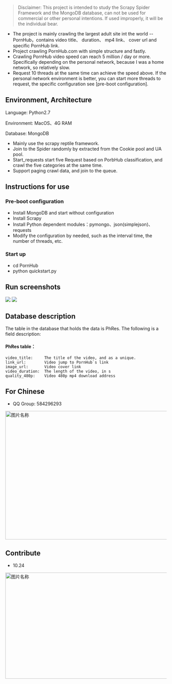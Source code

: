 > Disclaimer: This project is intended to study the Scrapy Spider Framework and the MongoDB database, can not be used for commercial or other personal intentions. If used improperly, it will be the individual bear.

* The project is mainly crawling the largest adult site int the world -- PornHub，contains video title、 duration、 mp4 link、 cover url and specific PornHub link.
* Project crawling PornHub.com with simple structure and fastly.
* Crawling PornHub video speed can reach 5 million / day or more. Specifically depending on the personal network, because I was a home network, so relatively slow.
* Request 10 threads at the same time can achieve the speed above. If the personal network environment is better, you can start more threads to request, the specific configuration see [pre-boot configuration].


## Environment, Architecture

Language: Python2.7

Environment: MacOS、4G RAM

Database: MongoDB

* Mainly use the scrapy reptile framework.
* Join to the Spider randomly by extracted from the Cookie pool and UA pool.
* Start_requests start five Request based on PorbHub classification, and crawl the five categories at the same time.
* Support paging crawl data, and join to the queue.

## Instructions for use

### Pre-boot configuration

* Install MongoDB and start without configuration
* Install Scrapy
* Install Python dependent modules：pymongo、json(simplejson)、requests
* Modify the configuration by needed, such as the interval time, the number of threads, etc.

### Start up

* cd PornHub
* python quickstart.py


## Run screenshots
![](https://github.com/xiyouMc/PornHubBot/blob/master/img/running.png?raw=true)
![](https://github.com/xiyouMc/PornHubBot/blob/master/img/mongodb.png?raw=true)

## Database description

The table in the database that holds the data is PhRes. The following is a field description:

#### PhRes table：
	
	video_title:     The title of the video, and as a unique.
	link_url:        Video jump to PornHub`s link
	image_url:       Video cover link
	video_duration:  The length of the video, in s
	quality_480p:    Video 480p mp4 download address


## For Chinese

* QQ Group: 584296293

<img src="https://github.com/xiyouMc/PornHubBot/blob/master/img/WebHubCode2.png?raw=true" width = "700" height = "400" alt="图片名称" align=center />

## Contribute

* 10.24

<img src="https://github.com/xiyouMc/WebHubBot/blob/master/img/contribute.png?raw=true" width = "650" height = "330" alt="图片名称" align=center />

   
